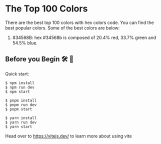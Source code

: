 # The Top 100 Colors

There are the best top 100 colors with hex colors code. You can find the best popular colors.
Some of the best colors are below:

1. #34568B: hex #34568b is composed of 20.4% red, 33.7% green and 54.5% blue. 


## Before you Begin 🛠 🔨

Quick start:

```
$ npm install
$ npm run dev
$ npm start
```

```
$ pnpm install
$ pnpm run dev
$ pnpm start
```

```
$ yarn install
$ yarn run dev
$ yarn start
```


Head over to https://vitejs.dev/ to learn more about using vite
